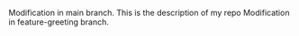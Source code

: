 Modification in main branch.
This is the description of my repo
Modification in feature-greeting branch.
